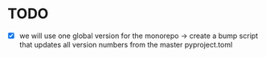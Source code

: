 # TODO

* [x] we will use one global version for the monorepo -> create a bump script that updates all version numbers from the master pyproject.toml
